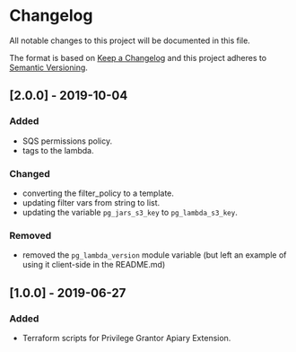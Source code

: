 # Changelog
All notable changes to this project will be documented in this file.

The format is based on [Keep a Changelog](http://keepachangelog.com/en/1.0.0/) and this project adheres to [Semantic Versioning](http://semver.org/spec/v2.0.0.html).

## [2.0.0] - 2019-10-04
### Added
- SQS permissions policy.
- tags to the lambda.

### Changed
- converting the filter_policy to a template.
- updating filter vars from string to list.
- updating the variable `pg_jars_s3_key` to `pg_lambda_s3_key`.

### Removed
- removed the `pg_lambda_version` module variable (but left an example of using it client-side in the README.md)

## [1.0.0] - 2019-06-27
### Added
- Terraform scripts for Privilege Grantor Apiary Extension.
